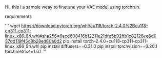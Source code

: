 Hi, this i a sample weay to finetune your VAE model using torchrun.

requirements

'''
wget https://download.pytorch.org/whl/cu118/torch-2.4.0%2Bcu118-cp311-cp311-linux_x86_64.whl#sha256=6acd608416b12211e21dfe5b92ffb1c82126ee8d037dd119f45d8b28ed80a0d2
pip install torch-2.4.0+cu118-cp311-cp311-linux_x86_64.whl
pip install diffusers==0.31.0
pip install torchvision==0.20.1 torchmetrics=1.6.1
'''
